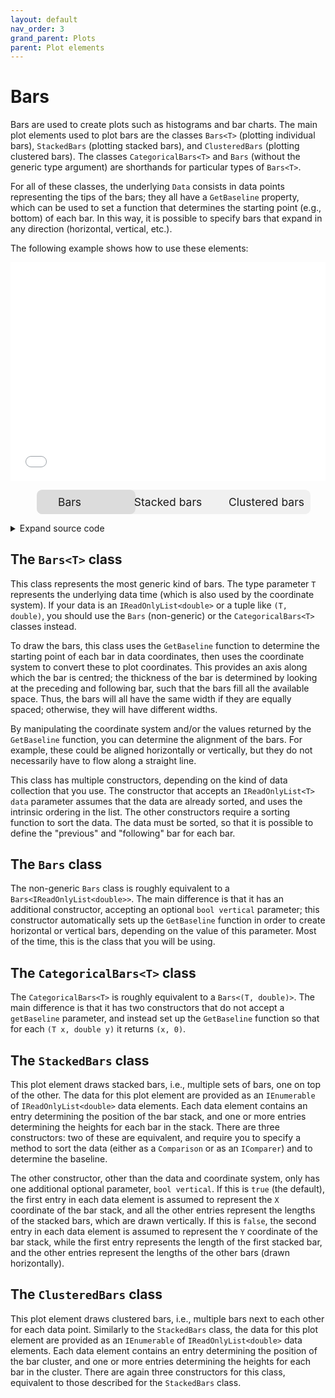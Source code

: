 ```yaml
---
layout: default
nav_order: 3
grand_parent: Plots
parent: Plot elements
---
```


# Bars

Bars are used to create plots such as histograms and bar charts. The main plot elements used to plot bars are the classes `Bars<T>` (plotting individual bars), `StackedBars` (plotting stacked bars), and `ClusteredBars` (plotting clustered bars). The classes `CategoricalBars<T>` and `Bars` (without the generic type argument) are shorthands for particular types of `Bars<T>`.

For all of these classes, the underlying `Data` consists in data points representing the tips of the bars; they all have a `GetBaseline` property, which can be used to set a function that determines the starting point (e.g., bottom) of each bar. In this way, it is possible to specify bars that expand in any direction (horizontal, vertical, etc.).

The following example shows how to use these elements:

<div class="code-example">

<style>
    .radio
    {
        display: none;
    }

    .radioLabel
    {
        display: inline-block;
        padding: 0.5em;
        border-radius: 0.5em;
        width: 8em;
        text-align: center;
        font-size: 1.25em;
        cursor: pointer;
    }
</style>

<iframe src="assets/images/plots/bars2.svg" style="width: 100%; height: 25em; border: 0px solid black; display: block" id="plotBars"></iframe>
<iframe src="assets/images/plots/stacked_bars2.svg" style="width: 100%; height: 25em; border: 0px solid black; display: none" id="stackedBars"></iframe>
<iframe src="assets/images/plots/clustered_bars2.svg" style="width: 100%; height: 25em; border: 0px solid black; display: none" id="clusteredBars"></iframe>

<p style="text-align: center; position: relative">
    <span style="display: inline-block; width: 24em; background: rgb(240, 240, 240); padding: 0.5em; border-radius: 0.5em; position: absolute; top: 0; left: calc(50% - 12em); font-size: 1.25em; z-index: -1; transition: left 200ms ease-in-out">&nbsp;</span>
    <span style="display: inline-block; width: 8em; background: rgb(220, 220, 220); padding: 0.5em; border-radius: 0.5em; position: absolute; top: 0; left: calc(50% - 12em); font-size: 1.25em; z-index: -1; transition: left 200ms ease-in-out" id="itemSelector">&nbsp;</span>
    <input type="radio" name="displayItem" id="barButton" checked class="radio"><label for="barButton" class="radioLabel">Bars</label><input type="radio" name="displayItem" id="stackedBarsButton" class="radio"><label for="stackedBarsButton" class="radioLabel">Stacked bars</label><input type="radio" name="displayItem" id="clusteredBarsButton" class="radio"><label for="clusteredBarsButton" class="radioLabel">Clustered bars</label>
</p>

<script>
    function showHide()
    {
        if (document.getElementById("barButton").checked)
        {
            document.getElementById("plotBars").style.display = "block";
            document.getElementById("stackedBars").style.display = "none";
            document.getElementById("clusteredBars").style.display = "none";
            document.getElementById("itemSelector").style.left = "calc(50% - 12em)";
        }
        else if (document.getElementById("stackedBarsButton").checked)
        {
            document.getElementById("plotBars").style.display = "none";
            document.getElementById("stackedBars").style.display = "block";
            document.getElementById("clusteredBars").style.display = "none";
            document.getElementById("itemSelector").style.left = "calc(50% - 4em)";
        }
        else if (document.getElementById("clusteredBarsButton").checked)
        {
            document.getElementById("plotBars").style.display = "none";
            document.getElementById("stackedBars").style.display = "none";
            document.getElementById("clusteredBars").style.display = "block";
            document.getElementById("itemSelector").style.left = "calc(50% + 4em)";
        }
    }

    document.getElementById("barButton").onclick = showHide;
    document.getElementById("stackedBarsButton").onclick = showHide;
    document.getElementById("clusteredBarsButton").onclick = showHide;
</script>

</div>
<details markdown="block">
<summary>
    Expand source code
  </summary>
  {: .text-delta }
{% highlight CSharp %}
// Individual bars.
{
    // Generate some random data.
    Random rnd = new Random();
    double[][] data = (from el in Enumerable.Range(0, 20) select new double[] { el, rnd.NextDouble() * 100 }).ToArray();

    // Create a linear coordinate system.
    LinearCoordinateSystem2D coordinateSystem = new LinearCoordinateSystem2D(0, 20, 0, 100, 350, 250);

    // Create the bars.
    Bars bars = new Bars(data, coordinateSystem)
    {
        PresentationAttributes = new PlotElementPresentationAttributes() { Fill = Colour.FromRgb(0, 114, 178), Stroke = null },
        Margin = 0.1
    };

    // Create the plot.
    Plot plot = new Plot();

    // Add the bars to the plot.
    plot.AddPlotElements(bars);

    // Render the plot to a Page and save it as an SVG document.
    Page pag = plot.Render();
    pag.SaveAsSVG(@"C:\Users\Giorgio\Downloads\bars.svg");
}

// Stacked bars.
{
    // Generate some random data.
    Random rnd = new Random();
    double[][] data = (from el in Enumerable.Range(0, 20) select new double[] { el, rnd.NextDouble() * 100, rnd.NextDouble() * 100, rnd.NextDouble() * 100 }).ToArray();

    // Create a linear coordinate system.
    LinearCoordinateSystem2D coordinateSystem = new LinearCoordinateSystem2D(0, 20, 0, 300, 350, 250);

    // Create the stacked bars.
    StackedBars bars = new StackedBars(data, coordinateSystem)
    {
        PresentationAttributes = new PlotElementPresentationAttributes[] {
            new PlotElementPresentationAttributes() { Fill = Colour.FromRgb(0, 114, 178), Stroke = null },
            new PlotElementPresentationAttributes() { Fill = Colour.FromRgb(213, 94, 0), Stroke = null },
            new PlotElementPresentationAttributes() { Fill = Colour.FromRgb(0, 158, 115), Stroke = null } },
        Margin = 0.1
    };

    // Create the plot.
    Plot plot = new Plot();

    // Add the bars to the plot.
    plot.AddPlotElements(bars);

    // Render the plot to a Page and save it as an SVG document.
    Page pag = plot.Render();
    pag.SaveAsSVG(@"C:\Users\Giorgio\Downloads\stacked_bars.svg");
}

// Clustered bars.
{
    // Generate some random data.
    Random rnd = new Random();
    double[][] data = (from el in Enumerable.Range(0, 10) select new double[] { el, rnd.NextDouble() * 100, rnd.NextDouble() * 100, rnd.NextDouble() * 100 }).ToArray();

    // Create a linear coordinate system.
    LinearCoordinateSystem2D coordinateSystem = new LinearCoordinateSystem2D(0, 10, 0, 100, 350, 250);

    // Create the clustered bars.
    ClusteredBars bars = new ClusteredBars(data, coordinateSystem)
    {
        PresentationAttributes = new PlotElementPresentationAttributes[] {
            new PlotElementPresentationAttributes() { Fill = Colour.FromRgb(0, 114, 178), Stroke = null },
            new PlotElementPresentationAttributes() { Fill = Colour.FromRgb(213, 94, 0), Stroke = null },
            new PlotElementPresentationAttributes() { Fill = Colour.FromRgb(0, 158, 115), Stroke = null } },
        InterClusterMargin = 0.25,
        IntraClusterMargin = 0.05
    };

    // Create the plot.
    Plot plot = new Plot();

    // Add the bars to the plot.
    plot.AddPlotElements(bars);

    // Render the plot to a Page and save it as an SVG document.
    Page pag = plot.Render();
    pag.SaveAsSVG(@"C:\Users\Giorgio\Downloads\clustered_bars.svg");
}
{% endhighlight %}
</details>



## The `Bars<T>` class

This class represents the most generic kind of bars. The type parameter `T` represents the underlying data time (which is also used by the coordinate system). If your data is an `IReadOnlyList<double>` or a tuple like `(T, double)`, you should use the `Bars` (non-generic) or the `CategoricalBars<T>` classes instead.

To draw the bars, this class uses the `GetBaseline` function to determine the starting point of each bar in data coordinates, then uses the coordinate system to convert these to plot coordinates. This provides an axis along which the bar is centred; the thickness of the bar is determined by looking at the preceding and following bar, such that the bars fill all the available space. Thus, the bars will all have the same width if they are equally spaced; otherwise, they will have different widths.

By manipulating the coordinate system and/or the values returned by the `GetBaseline` function, you can determine the alignment of the bars. For example, these could be aligned horizontally or vertically, but they do not necessarily have to flow along a straight line.

This class has multiple constructors, depending on the kind of data collection that you use. The constructor that accepts an `IReadOnlyList<T> data` parameter assumes that the data are already sorted, and uses the intrinsic ordering in the list. The other constructors require a sorting function to sort the data. The data must be sorted, so that it is possible to define the "previous" and "following" bar for each bar.

## The `Bars` class

The non-generic `Bars` class is roughly equivalent to a `Bars<IReadOnlyList<double>>`. The main difference is that it has an additional constructor, accepting an optional `bool vertical` parameter; this constructor automatically sets up the `GetBaseline` function in order to create horizontal or vertical bars, depending on the value of this parameter. Most of the time, this is the class that you will be using.

## The `CategoricalBars<T>` class

The `CategoricalBars<T>` is roughly equivalent to a `Bars<(T, double)>`. The main difference is that it has two constructors that do not accept a `getBaseline` parameter, and instead set up the `GetBaseline` function so that for each `(T x, double y)` it returns `(x, 0)`.

## The `StackedBars` class

This plot element draws stacked bars, i.e., multiple sets of bars, one on top of the other. The data for this plot element are provided as an `IEnumerable` of `IReadOnlyList<double>` data elements. Each data element contains an entry determining the position of the bar stack, and one or more entries determining the heights for each bar in the stack. There are three constructors: two of these are equivalent, and require you to specify a method to sort the data (either as a `Comparison` or as an `IComparer`) and to determine the baseline.

The other constructor, other than the data and coordinate system, only has one additional optional parameter, `bool vertical`. If this is `true` (the default), the first entry in each data element is assumed to represent the `X` coordinate of the bar stack, and all the other entries represent the lengths of the stacked bars, which are drawn vertically. If this is `false`, the second entry in each data element is assumed to represent the `Y` coordinate of the bar stack, while the first entry represents the length of the first stacked bar, and the other entries represent the lengths of the other bars (drawn horizontally).

## The `ClusteredBars` class

This plot element draws clustered bars, i.e., multiple bars next to each other for each data point. Similarly to the `StackedBars` class, the data for this plot element are provided as an `IEnumerable` of `IReadOnlyList<double>` data elements. Each data element contains an entry determining the position of the bar cluster, and one or more entries determining the heights for each bar in the cluster. There are again three constructors for this class, equivalent to those described for the `StackedBars` class.